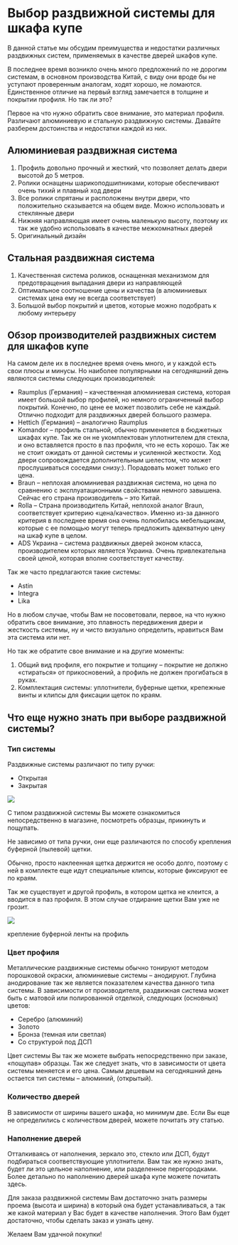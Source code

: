 # Выбор раздвижной системы для шкафа купе
В данной статье мы обсудим преимущества и недостатки различных раздвижных систем, применяемых в качестве дверей шкафов купе.

В последнее время возникло очень много предложений по не дорогим системам, в основном производства Китай, с виду они вроде бы не уступают проверенным аналогам, ходят хорошо, не ломаются. Единственное отличие на первый взгляд замечается в толщине и покрытии профиля. Но так ли это?

Первое на что нужно обратить свое внимание, это материал профиля. Различают алюминиевую и стальную раздвижную системы. Давайте разберем достоинства и недостатки каждой из них.

## Алюминиевая раздвижная система
1. Профиль довольно прочный и жесткий, что позволяет делать двери высотой до 5 метров.
2. Ролики оснащены шарикоподшипниками, которые обеспечивают очень тихий и плавный ход двери
3. Все ролики спрятаны и расположены внутри двери, что положительно сказывается на общем виде. Можно использовать и стеклянные двери
4. Нижняя направляющая имеет очень маленькую высоту, поэтому их так же удобно использовать в качестве межкомнатных дверей
5. Оригинальный дизайн

## Стальная раздвижная система
1. Качественная система роликов, оснащенная механизмом для предотвращения выпадания двери из направляющей
2. Оптимальное соотношение цены и качества (в алюминиевых системах цена ему не всегда соответствует)
3. Большой выбор покрытий и цветов, которые можно подобрать к любому интерьеру

## Обзор производителей раздвижных систем для шкафов купе
На самом деле их в последнее время очень много, и у каждой есть свои плюсы и минусы. Но наиболее популярными на сегодняшний день являются системы следующих производителей:

- Raumplus (Германия) – качественная алюминиевая система, которая имеет большой выбор профилей, но немного ограниченный выбор покрытий. Конечно, по цене ее может позволить себе не каждый. Отлично подходит для раздвижных дверей большого размера.
- Hettich  (Германия) – аналогично Raumplus
- Komandor – профиль стальной, обычно применяется в бюджетных шкафах купе. Так же он  не укомплектован уплотнителем для стекла, и оно вставляется просто в паз профиля, что не есть хорошо. Так же не стоит ожидать от данной системы и усиленной жесткости. Ход двери сопровождается дополнительным шелестом, что может прослушиваться соседями снизу:). Порадовать может только его цена.
- Braun – неплохая алюминиевая раздвижная система, но цена по сравнению с эксплуатационными свойствами немного завышена. Сейчас его страна производитель – это Китай.
- Rolla – Страна производитель Китай, неплохой аналог Braun, соответствует критерию «цена/качество». Именно из-за данного критерия в последнее время она очень полюбилась мебельщикам, которые с ее помощью могут теперь предложить адекватную цену на шкаф купе в целом.
- ADS Украина – система раздвижных дверей эконом класса, производителем которых является Украина. Очень привлекательна своей ценой, которая вполне соответствует качеству.

Так же часто предлагаются такие системы:

- Astin
- Integra
- Lika

Но в любом случае, чтобы Вам не посоветовали, первое, на что нужно обратить свое внимание, это плавность передвижения двери и жесткость системы, ну и чисто визуально определить, нравиться Вам эта система или нет.

Но так же обратите свое внимание и на другие моменты:

1. Общий вид профиля, его покрытие и толщину – покрытие не должно «стираться» от прикосновений, а профиль не должен прогибаться в руках.
2. Комплектация системы: уплотнители, буферные щетки, крепежные винты и клипсы для фиксации щеток по краям.

## Что еще нужно знать при выборе раздвижной системы?
### Тип системы
Раздвижные системы различают  по типу ручки:

- Открытая
- Закрытая

![](/images/Houseworks/Master/Woodmaster/tip-profilia1.jpg)

С типом раздвижной системы Вы можете ознакомиться непосредственно в магазине, посмотреть образцы, прикинуть и пощупать.

Не зависимо от типа ручки, они еще различаются по способу крепления буферной (пылевой) щетки.

Обычно, просто наклеенная щетка держится не особо долго, поэтому с ней в комплекте еще идут специальные клипсы, которые фиксируют ее по краям.

Так же существует и другой профиль, в котором щетка не клеится, а вводится в паз профиля. В этом случае отдирание щетки Вам уже не грозит.

![](/images/Houseworks/Master/Woodmaster/tip-profilia2.jpg)

крепление буферной ленты на профиль

### Цвет профиля
Металлические раздвижные системы обычно тонируют методом порошковой окраски, алюминиевые системы – анодируют. Глубина анодирование так же является показателем качества данного типа системы. В зависимости от производителя, раздвижная система может быть с матовой или полированной отделкой, следующих (основных) цветов:

- Серебро (алюминий)
- Золото
- Бронза (темная или светлая)
- Со структурой под ДСП

Цвет системы Вы так же можете выбрать непосредственно при заказе, «пощупав» образцы. Так же следует знать, что в зависимости от цвета системы меняется и его цена. Самым дешевым на сегодняшний день остается тип системы – алюминий,  (открытый).

### Количество дверей
В зависимости от ширины вашего шкафа, но минимум две. Если  Вы еще не определились с количеством дверей, можете почитать эту статью.

### Наполнение дверей
Отталкиваясь от наполнения, зеркало это, стекло или ДСП, будут подбираться соответствующие уплотнители. Вам так же нужно знать, будет ли это цельное наполнение, или разделенное перегородками. Более детально по наполнению дверей шкафа купе можете почитать здесь.

Для заказа раздвижной системы Вам достаточно знать размеры проема (высота и ширина) в который она будет устанавливаться, а так же какой материал у Вас будет в качестве наполнения. Этого Вам будет достаточно, чтобы сделать заказ и узнать цену.

Желаем Вам удачной покупки!
